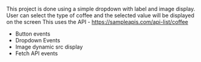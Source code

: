 This project is done using a simple dropdown with label and image display.
User can select the type of coffee and the selected value will be displayed on the screen
This uses the API - https://sampleapis.com/api-list/coffee

- Button events
- Dropdown Events
- Image dynamic src display
- Fetch API events
